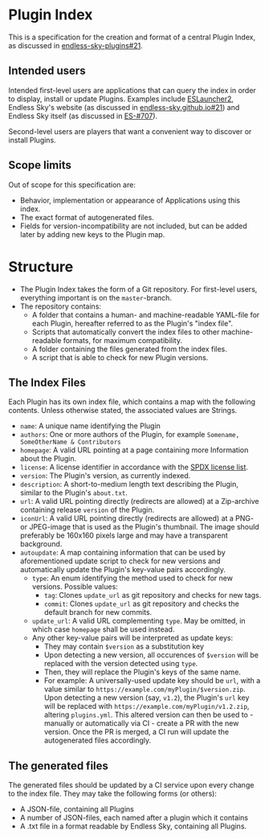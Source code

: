 # Plugin Index

This is a specification for the creation and format of a central Plugin Index, as discussed in [endless-sky-plugins#21](https://github.com/EndlessSkyCommunity/endless-sky-plugins/pull/21).

## Intended users

Intended first-level users are applications that can query the index in order to display, install or update Plugins. Examples include [ESLauncher2](https://github.com/EndlessSkyCommunity/ESLauncher2/), Endless Sky's website (as discussed in [endless-sky.github.io#21](https://github.com/endless-sky/endless-sky.github.io/pull/21)) and Endless Sky itself (as discussed in [ES-#707](https://github.com/endless-sky/endless-sky/issues/707)).

Second-level users are players that want a convenient way to discover or install Plugins.

## Scope limits

Out of scope for this specification are:
- Behavior, implementation or appearance of Applications using this index.
- The exact format of autogenerated files.
- Fields for version-incompatibility are not included, but can be added later by adding new keys to the Plugin map.


# Structure

- The Plugin Index takes the form of a Git repository. For first-level users, everything important is on the `master`-branch.
- The repository contains:
  - A folder that contains a human- and machine-readable YAML-file for each Plugin, hereafter referred to as the Plugin's "index file".
  - Scripts that automatically convert the index files to other machine-readable formats, for maximum compatibility.
  - A folder containing the files generated from the index files.
  - A script that is able to check for new Plugin versions.

## The Index Files

Each Plugin has its own index file, which contains a map with the following contents. Unless otherwise stated, the associated values are Strings.

- `name`: A unique name identifying the Plugin
- `authors`: One or more authors of the Plugin, for example `Somename, SomeOtherName & Contributors`
- `homepage`: A valid URL pointing at a page containing more Information about the Plugin.
- `license`: A license identifier in accordance with the [SPDX license list](https://spdx.org/licenses/).
- `version`: The Plugin's version, as currently indexed.
- `description`:  A short-to-medium length text describing the Plugin, similar to the Plugin's `about.txt`.
- `url`: A valid URL pointing directly (redirects are allowed) at a Zip-archive containing release `version` of the Plugin.
- `iconUrl`: A valid URL pointing directly (redirects are allowed) at a PNG- or JPEG-image that is used as the Plugin's thumbnail. The image should preferably be 160x160 pixels large and may have a transparent background.
- `autoupdate`: A map containing information that can be used by aforementioned update script to check for new versions and automatically update the Plugin's key-value pairs accordingly.
  - `type`: An enum identifying the method used to check for new versions. Possible values:
    - `tag`: Clones `update_url` as git repository and checks for new tags.
    - `commit`: Clones `update_url` as git repository and checks the default branch for new commits.
  - `update_url`: A valid URL complementing `type`. May be omitted, in which case `homepage` shall be used instead.
  - Any other key-value pairs will be interpreted as update keys:
    - They may contain `$version` as a substitution key
    - Upon detecting a new version, all occurences of `$version` will be replaced with the version detected using `type`.
    - Then, they will replace the Plugin's keys of the same name.
    - For example: A universally-used update key should be `url`, with a value similar to `https://example.com/myPlugin/$version.zip`. Upon detecting a new version (say, `v1.2`), the Plugin's `url` key will be replaced with `https://example.com/myPlugin/v1.2.zip`, altering `plugins.yml`. This altered version can then be used to - manually or automatically via CI - create a PR with the new version. Once the PR is merged, a CI run will update the autogenerated files accordingly.
    
## The generated files

The generated files should be updated by a CI service upon every change to the index file. They may take the following forms (or others):
- A JSON-file, containing all Plugins
- A number of JSON-files, each named after a plugin which it contains
- A .txt file in a format readable by Endless Sky, containing all Plugins.
